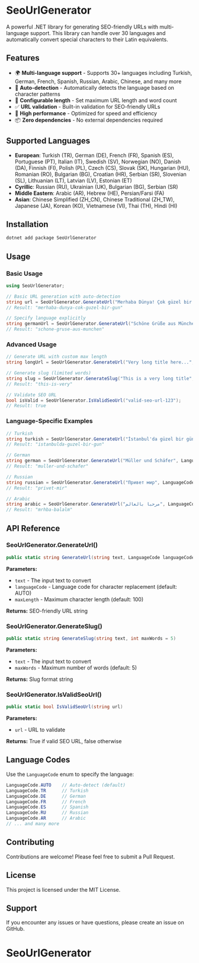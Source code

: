 # SeoUrlGenerator

A powerful .NET library for generating SEO-friendly URLs with multi-language support. This library can handle over 30 languages and automatically convert special characters to their Latin equivalents.

## Features

- 🌍 **Multi-language support** - Supports 30+ languages including Turkish, German, French, Spanish, Russian, Arabic, Chinese, and many more
- 🔄 **Auto-detection** - Automatically detects the language based on character patterns
- 📏 **Configurable length** - Set maximum URL length and word count
- ✅ **URL validation** - Built-in validation for SEO-friendly URLs
- 🚀 **High performance** - Optimized for speed and efficiency
- 📦 **Zero dependencies** - No external dependencies required

## Supported Languages

- **European**: Turkish (TR), German (DE), French (FR), Spanish (ES), Portuguese (PT), Italian (IT), Swedish (SV), Norwegian (NO), Danish (DA), Finnish (FI), Polish (PL), Czech (CS), Slovak (SK), Hungarian (HU), Romanian (RO), Bulgarian (BG), Croatian (HR), Serbian (SR), Slovenian (SL), Lithuanian (LT), Latvian (LV), Estonian (ET)
- **Cyrillic**: Russian (RU), Ukrainian (UK), Bulgarian (BG), Serbian (SR)
- **Middle Eastern**: Arabic (AR), Hebrew (HE), Persian/Farsi (FA)
- **Asian**: Chinese Simplified (ZH_CN), Chinese Traditional (ZH_TW), Japanese (JA), Korean (KO), Vietnamese (VI), Thai (TH), Hindi (HI)

## Installation

```bash
dotnet add package SeoUrlGenerator
```

## Usage

### Basic Usage

```csharp
using SeoUrlGenerator;

// Basic URL generation with auto-detection
string url = SeoUrlGenerator.GenerateUrl("Merhaba Dünya! Çok güzel bir gün.");
// Result: "merhaba-dunya-cok-guzel-bir-gun"

// Specify language explicitly
string germanUrl = SeoUrlGenerator.GenerateUrl("Schöne Grüße aus München!", LanguageCode.DE);
// Result: "schone-gruse-aus-munchen"
```

### Advanced Usage

```csharp
// Generate URL with custom max length
string longUrl = SeoUrlGenerator.GenerateUrl("Very long title here...", LanguageCode.AUTO, 50);

// Generate slug (limited words)
string slug = SeoUrlGenerator.GenerateSlug("This is a very long title", 3);
// Result: "this-is-very"

// Validate SEO URL
bool isValid = SeoUrlGenerator.IsValidSeoUrl("valid-seo-url-123");
// Result: true
```

### Language-Specific Examples

```csharp
// Turkish
string turkish = SeoUrlGenerator.GenerateUrl("İstanbul'da güzel bir gün", LanguageCode.TR);
// Result: "istanbulda-guzel-bir-gun"

// German
string german = SeoUrlGenerator.GenerateUrl("Müller und Schäfer", LanguageCode.DE);
// Result: "muller-und-schafer"

// Russian
string russian = SeoUrlGenerator.GenerateUrl("Привет мир", LanguageCode.RU);
// Result: "privet-mir"

// Arabic
string arabic = SeoUrlGenerator.GenerateUrl("مرحبا بالعالم", LanguageCode.AR);
// Result: "mrhba-balalm"
```

## API Reference

### SeoUrlGenerator.GenerateUrl()

```csharp
public static string GenerateUrl(string text, LanguageCode languageCode = LanguageCode.AUTO, int maxLength = 100)
```

**Parameters:**
- `text` - The input text to convert
- `languageCode` - Language code for character replacement (default: AUTO)
- `maxLength` - Maximum character length (default: 100)

**Returns:** SEO-friendly URL string

### SeoUrlGenerator.GenerateSlug()

```csharp
public static string GenerateSlug(string text, int maxWords = 5)
```

**Parameters:**
- `text` - The input text to convert
- `maxWords` - Maximum number of words (default: 5)

**Returns:** Slug format string

### SeoUrlGenerator.IsValidSeoUrl()

```csharp
public static bool IsValidSeoUrl(string url)
```

**Parameters:**
- `url` - URL to validate

**Returns:** True if valid SEO URL, false otherwise

## Language Codes

Use the `LanguageCode` enum to specify the language:

```csharp
LanguageCode.AUTO    // Auto-detect (default)
LanguageCode.TR      // Turkish
LanguageCode.DE      // German
LanguageCode.FR      // French
LanguageCode.ES      // Spanish
LanguageCode.RU      // Russian
LanguageCode.AR      // Arabic
// ... and many more
```

## Contributing

Contributions are welcome! Please feel free to submit a Pull Request.

## License

This project is licensed under the MIT License.

## Support

If you encounter any issues or have questions, please create an issue on GitHub.
# SeoUrlGenerator
